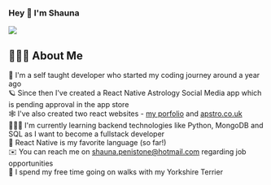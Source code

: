 ### Hey 👋 I'm Shauna 
![](https://komarev.com/ghpvc/?username=shaunapenistone&color=ff69b4&style=plastic)

## 👩🏻‍💻 About Me 
🚀 I'm a self taught developer who started my coding journey around a year ago
<br>
🪐 Since then I've created a React Native Astrology Social Media app which is pending approval in the app store 
<br>
🕸 I've also created two react websites - <a href="https://shauna-portfolio.herokuapp.com">my porfolio</a> and <a href="http://apstro.co.uk/">apstro.co.uk</a>
<br>
🙇🏻‍♀️ I'm currently learning backend technologies like Python, MongoDB and SQL as I want to become a fullstack developer 
<br>
🤍 React Native is my favorite language (so far!) 
<br>
✉️ You can reach me on shauna.penistone@hotmail.com regarding job opportunities 
<br>
🐶 I spend my free time going on walks with my Yorkshire Terrier 


